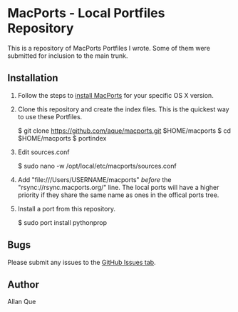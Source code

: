 # MacPorts - Local Portfiles Repository

This is a repository of MacPorts Portfiles I wrote. Some of them were submitted for inclusion to the main trunk.

## Installation

1. Follow the steps to [install MacPorts](https://www.macports.org/install.php) for your specific OS X version.
2. Clone this repository and create the index files. This is the quickest way to use these Portfiles.

    $ git clone https://github.com/aque/macports.git $HOME/macports
    $ cd $HOME/macports
    $ portindex

3. Edit sources.conf

    $ sudo nano -w /opt/local/etc/macports/sources.conf

4. Add "file:///Users/USERNAME/macports" *before* the "rsync://rsync.macports.org/" line. The local ports will have a higher priority if they share the same name as ones in the offical ports tree.
5. Install a port from this repository.

    $ sudo port install pythonprop

## Bugs

Please submit any issues to the [GitHub Issues tab](https://github.com/aque/macports/issues).

## Author

Allan Que
